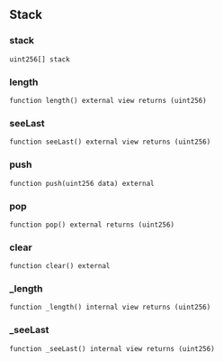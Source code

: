 ## Stack

### stack

```solidity
uint256[] stack
```

### length

```solidity
function length() external view returns (uint256)
```

### seeLast

```solidity
function seeLast() external view returns (uint256)
```

### push

```solidity
function push(uint256 data) external
```

### pop

```solidity
function pop() external returns (uint256)
```

### clear

```solidity
function clear() external
```

### _length

```solidity
function _length() internal view returns (uint256)
```

### _seeLast

```solidity
function _seeLast() internal view returns (uint256)
```

